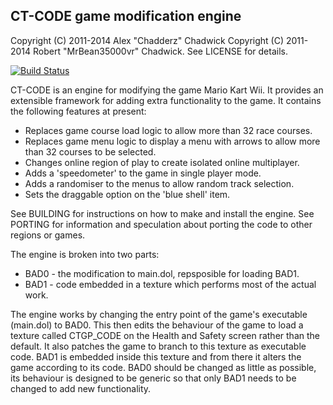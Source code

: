 ## CT-CODE game modification engine
Copyright (C) 2011-2014 Alex "Chadderz" Chadwick
Copyright (C) 2011-2014 Robert "MrBean35000vr" Chadwick.
See LICENSE for details.

[![Build Status](https://travis-ci.org/aplumafreak500/wii-ct-code.svg?branch=master)](https://travis-ci.org/aplumafreak500/wii-ct-code)

CT-CODE is an engine for modifying the game Mario Kart Wii. It provides an extensible framework for adding extra functionality to the game. It contains the following features at present:
* Replaces game course load logic to allow more than 32 race courses.
* Replaces game menu logic to display a menu with arrows to allow more than 32 courses to be selected.
* Changes online region of play to create isolated online multiplayer.
* Adds a 'speedometer' to the game in single player mode.
* Adds a randomiser to the menus to allow random track selection.
* Sets the draggable option on the 'blue shell' item.

See BUILDING for instructions on how to make and install the engine.
See PORTING for information and speculation about porting the code to other regions or games.

The engine is broken into two parts:
* BAD0 - the modification to main.dol, repsposible for loading BAD1.
* BAD1 - code embedded in a texture which performs most of the actual work.

The engine works by changing the entry point of the game's executable (main.dol) to BAD0. This then edits the behaviour of the game to load a texture called CTGP_CODE on the Health and Safety screen rather than the default. It also patches the game to branch to this texture as executable code. BAD1 is embedded inside this texture and from there it alters the game according to its code. BAD0 should be changed as little as possible, its behaviour is designed to be generic so that only BAD1 needs to be changed to add new functionality.
